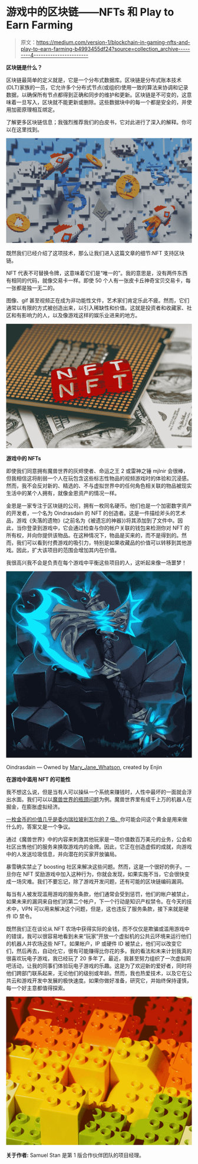 # 游戏中的区块链——NFTs 和 Play to Earn Farming

> 原文：<https://medium.com/version-1/blockchain-in-gaming-nfts-and-play-to-earn-farming-b4993455df24?source=collection_archive---------4----------------------->

**区块链是什么？**

区块链最简单的定义就是，它是一个分布式数据库。区块链是分布式账本技术(DLT)家族的一员，它允许多个分布式节点(或组织)使用一致的算法来协调和记录数据，以确保所有节点都得到正确和同步的维护和更新。区块链是不可变的，这意味着一旦写入，区块就不能更新或删除。这些数据块中的每一个都是安全的，并使用加密原理相互绑定。

了解更多区块链信息；我强烈推荐我们的白皮书，它对此进行了深入的解释。你可以在这里找到。

![](img/6617ea383e05ae320cc3af2982115132.png)

既然我们已经介绍了这项技术，那么让我们进入这篇文章的细节:NFT 支持区块链。

NFT 代表不可替换令牌，这意味着它们是“唯一的”。我的意思是，没有两件东西有相同的代码，就像交易卡一样。即使 50 个人有一张皮卡丘神奇宝贝交易卡，每一张都是独一无二的。

图像、gif 甚至视频正在成为非功能性文件，艺术家们肯定乐此不疲。然而，它们通常以有限的方式被创造出来，以引入稀缺性和价值。这就是投资者和收藏家、社区和有影响力的人，以及像游戏这样的娱乐业进来的地方。

![](img/e84b706315fff8e811ccc2972e14366c.png)

**游戏中的 NFTs**

即使我们同意拥有魔兽世界的灰烬使者、命运之王 2 或雷神之锤 mjlnir 会很棒，但我相信这将削弱一个人在玩包含这些标志性物品的视频游戏时的体验和沉浸感。然而，我不会反对新的、精选的、不与虚拟世界中的任何角色相关联的物品被现实生活中的某个人拥有，就像金恩资产的情况一样。

金恩是一家专注于区块链的公司，拥有一枚同名硬币。他们也是一个加密数字资产的开发者，一个名为 Oindrasdain 的 NFT 的创造者。这是一件描绘斧头的艺术品，游戏《失落的遗物》(之前名为《被遗忘的神器》)将其添加到了文件中。因此，当你登录到游戏中，它会通过检查与你的帐户关联的钱包来检测你对 NFT 的所有权，并向你提供该物品。在这种情况下，物品是买来的，而不是得到的。然而，我们可以看到付费游戏的吸引力，特别是如果收藏品的价值可以转移到其他游戏。因此，扩大该项目的范围会增加其内在价值。

我很高兴我不会是负责在每个游戏中平衡这些项目的人，这听起来像一场噩梦！

![](img/ba104943d28b0710a951b9b3a9e0b1fb.png)

Oindrasdain — Owned by [Mary_Jane_Whatson](https://opensea.io/Mary_Jane_Whatson), created by Enjin

**在游戏中滥用 NFT 的可能性**

我不想这么说，但是当有人可以操纵一个系统来赚钱时，人性中最坏的一面就会浮出水面。我们可以以[魔兽世界的瓶颈问题](https://www.wired.com/story/world-of-warcraft-classic-russian-bots/)为例。魔兽世界里有成千上万的机器人在掘金，在膨胀虚拟经济。

[一枚金币的价值几乎是委内瑞拉玻利瓦尔的 7 倍。](https://edition.cnn.com/2018/05/08/world/world-of-warcraft-token-worth-more-than-venezuelas-currency-trnd/index.html)你可能会问这个黄金是用来做什么的，答案又是一个争议。

通过《魔兽世界》中的内容来刺激其他玩家是一项价值数百万美元的业务，公会和社区出售他们的服务来换取游戏内的金牌。因此，它正在创造虚假的成就，向游戏中的人发送垃圾信息，并向潜在的买家开放骗局。

暴雪确实禁止了 boosting 社区来解决这些问题。然而，这是一个很好的例子。一旦你在 NFT 奖励游戏中加入这种行为，你就会发现，如果实施不当，它会很快变成一场灾难。我们不要忘记，除了游戏开发问题，还有可能的区块链编码漏洞。

每当有人被发现滥用游戏的服务条款，他们通常会受到惩罚，他们的帐户被禁止，如果未来的漏洞来自他们的第二个帐户，下一个行动是知识产权禁令。在今天的技术中，VPN 可以用来解决这个问题，但是，这也违反了服务条款，接下来就是硬件 ID 禁令。

既然我们正在谈论从 NFT 农场中获得实际的金钱，而不仅仅是欺骗或滥用游戏中的错误，我可以很容易地看到未来“玩家”开放一个虚拟机的公共云环境来运行他们的机器人并农场这些 NFT。如果帐户，IP 或硬件 ID 被禁止，他们可以改变它们，然后再去，自动化它，很有可能赚得比你花的多。我的看法和未来计划我真的很喜欢玩电子游戏，我已经玩了 20 多年了。最近，我甚至努力组织了一次虚拟网吧活动，让我的同事们体验玩电子游戏的乐趣。这是为了欢迎新的爱好者，同时将他们跨部门联系起来，无论他们的级别或年龄。然而，我也热爱技术，以及它在公共云和游戏开发中发展的极快速度。如果你做好准备，研究它，并始终保持谨慎，每一个好主意都值得探索。

![](img/939e5d7988e44c31be3d35c2a1526bde.png)

**关于作者:**
Samuel Stan 是第 1 版合作伙伴团队的项目经理。